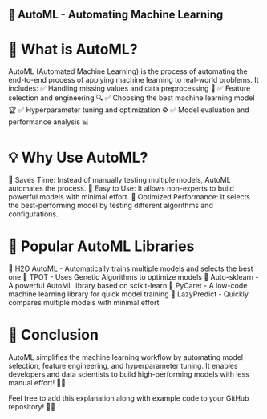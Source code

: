 ## 🚀 AutoML - Automating Machine Learning
# 🎯 What is AutoML?
AutoML (Automated Machine Learning) is the process of automating the end-to-end process of applying machine learning to real-world problems. It includes:
✅ Handling missing values and data preprocessing 🧹
✅ Feature selection and engineering 🔍
✅ Choosing the best machine learning model 🏆
✅ Hyperparameter tuning and optimization ⚙️
✅ Model evaluation and performance analysis 📊

# 💡 Why Use AutoML?
🔹 Saves Time: Instead of manually testing multiple models, AutoML automates the process.
🔹 Easy to Use: It allows non-experts to build powerful models with minimal effort.
🔹 Optimized Performance: It selects the best-performing model by testing different algorithms and configurations.

# 🚀 Popular AutoML Libraries
📌 H2O AutoML - Automatically trains multiple models and selects the best one
📌 TPOT - Uses Genetic Algorithms to optimize models
📌 Auto-sklearn - A powerful AutoML library based on scikit-learn
📌 PyCaret - A low-code machine learning library for quick model training
📌 LazyPredict - Quickly compares multiple models with minimal effort 


# 🎯 Conclusion
AutoML simplifies the machine learning workflow by automating model selection, feature engineering, and hyperparameter tuning. It enables developers and data scientists to build high-performing models with less manual effort! 🤖✨

Feel free to add this explanation along with example code to your GitHub repository! 🚀🔥
